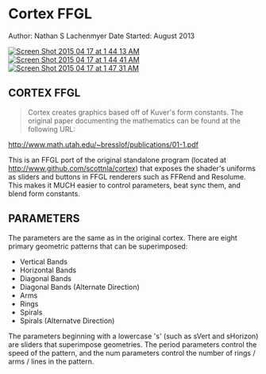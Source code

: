 # Cortex FFGL
Author: Nathan S Lachenmyer
Date Started: August 2013


<a href='http://postimg.org/image/6bzbj7glp/' target='_blank'><img src='http://s30.postimg.org/6bzbj7glp/Screen_Shot_2015_04_17_at_1_44_13_AM.jpg' border='0' alt="Screen Shot 2015 04 17 at 1 44 13 AM" /></a><a href='http://postimg.org/image/mkfjsopfx/' target='_blank'><img src='http://s30.postimg.org/mkfjsopfx/Screen_Shot_2015_04_17_at_1_44_41_AM.jpg' border='0' alt="Screen Shot 2015 04 17 at 1 44 41 AM" /></a><a href='http://postimg.org/image/if4n6rrnx/' target='_blank'><img src='http://s30.postimg.org/if4n6rrnx/Screen_Shot_2015_04_17_at_1_47_31_AM.jpg' border='0' alt="Screen Shot 2015 04 17 at 1 47 31 AM" /></a>

## CORTEX FFGL
> Cortex creates graphics based off of Kuver's form constants.  The original paper documenting the mathematics can be found at the following URL:

<http://www.math.utah.edu/~bresslof/publications/01-1.pdf>

This is an FFGL port of the original standalone program (located at <http://www.github.com/scottnla/cortex>) that exposes the shader's uniforms as sliders and buttons in FFGL renderers such as FFRend and Resolume. This makes it MUCH easier to control parameters, beat sync them, and blend form constants.

## PARAMETERS

The parameters are the same as in the original cortex.  There are eight primary geometric patterns that can be superimposed:

- Vertical Bands
- Horizontal Bands
- Diagonal Bands
- Diagonal Bands (Alternate Direction)
- Arms
- Rings
- Spirals
- Spirals (Alternatve Direction)

The parameters beginning with a lowercase 's' (such as sVert and sHorizon) are sliders that superimpose geometries. The period parameters control the speed of the pattern, and the num parameters control the number of rings / arms / lines in the pattern.
